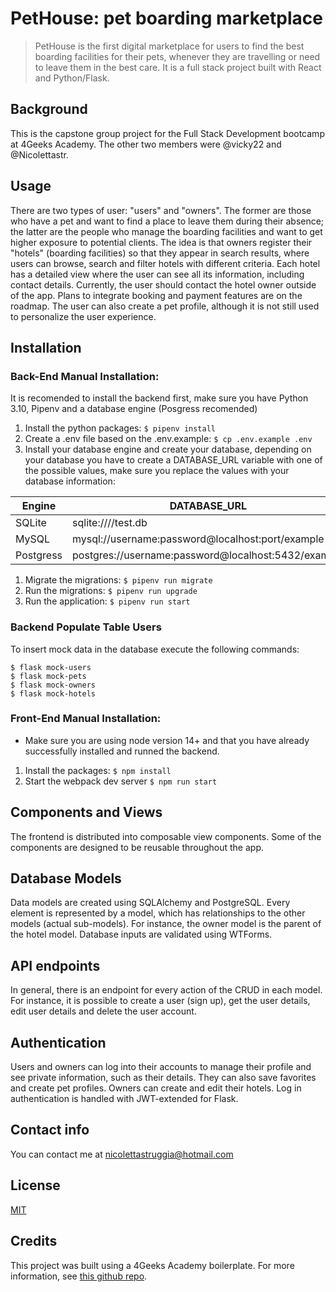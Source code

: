 # PetHouse: pet boarding marketplace

> PetHouse is the first digital marketplace for users to find the best boarding facilities for their pets, whenever they are travelling or need to leave them in the best care. It is a full stack project built with React and Python/Flask.

## Background

This is the capstone group project for the Full Stack Development bootcamp at 4Geeks Academy. The other two members were @vicky22 and @Nicolettastr.

## Usage

There are two types of user: "users" and "owners". The former are those who have a pet and want to find a place to leave them during their absence; the latter are the people who manage the boarding facilities and want to get higher exposure to potential clients.
The idea is that owners register their "hotels" (boarding facilities) so that they appear in search results, where users can browse, search and filter hotels with different criteria.
Each hotel has a detailed view where the user can see all its information, including contact details.
Currently, the user should contact the hotel owner outside of the app. Plans to integrate booking and payment features are on the roadmap.
The user can also create a pet profile, although it is not still used to personalize the user experience.

## Installation

### Back-End Manual Installation:

It is recomended to install the backend first, make sure you have Python 3.10, Pipenv and a database engine (Posgress recomended)

1. Install the python packages: `$ pipenv install`
2. Create a .env file based on the .env.example: `$ cp .env.example .env`
3. Install your database engine and create your database, depending on your database you have to create a DATABASE_URL variable with one of the possible values, make sure you replace the values with your database information:

| Engine    | DATABASE_URL                                        |
| --------- | --------------------------------------------------- |
| SQLite    | sqlite:////test.db                                  |
| MySQL     | mysql://username:password@localhost:port/example    |
| Postgress | postgres://username:password@localhost:5432/example |

1. Migrate the migrations: `$ pipenv run migrate`
2. Run the migrations: `$ pipenv run upgrade`
3. Run the application: `$ pipenv run start`

### Backend Populate Table Users

To insert mock data in the database execute the following commands:

```shell
$ flask mock-users
$ flask mock-pets
$ flask mock-owners
$ flask mock-hotels
```

### Front-End Manual Installation:

- Make sure you are using node version 14+ and that you have already successfully installed and runned the backend.

1. Install the packages: `$ npm install`
2. Start the webpack dev server `$ npm run start`

## Components and Views

The frontend is distributed into composable view components. Some of the components are designed to be reusable throughout the app.

## Database Models

Data models are created using SQLAlchemy and PostgreSQL. Every element is represented by a model, which has relationships to the other models (actual sub-models). For instance, the owner model is the parent of the hotel model.
Database inputs are validated using WTForms.

## API endpoints

In general, there is an endpoint for every action of the CRUD in each model. For instance, it is possible to create a user (sign up), get the user details, edit user details and delete the user account.

## Authentication

Users and owners can log into their accounts to manage their profile and see private information, such as their details. They can also save favorites and create pet profiles. Owners can create and edit their hotels.
Log in authentication is handled with JWT-extended for Flask.

## Contact info

You can contact me at nicolettastruggia@hotmail.com

## License

[MIT](https://opensource.org/licenses/MIT)

## Credits

This project was built using a 4Geeks Academy boilerplate. For more information, see [this github repo](https://gitpod.io#https://github.com/4GeeksAcademy/react-flask-hello.git).

